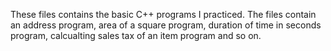These files contains the basic C++ programs I practiced.
The files contain an address program, area of a square program, duration of time in seconds program, calcualting sales tax of an item program and so on.
